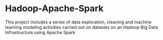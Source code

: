 # Hadoop-Apache-Spark
This project includes a series of data exploration, cleaning and machine learning modeling activities carried out on datasets on an Hadoop Big Data Infrastructure using Apache Spark
